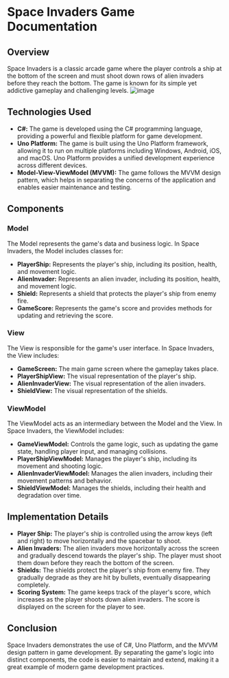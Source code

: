# Space Invaders Game Documentation

## Overview

Space Invaders is a classic arcade game where the player controls a ship at the bottom of the screen and must shoot down rows of alien invaders before they reach the bottom. The game is known for its simple yet addictive gameplay and challenging levels.
![image](https://github.com/DaynorTito/Space-Invaders/assets/107761709/99d37889-7c24-48cd-986d-67fc1d24bd82)


## Technologies Used

- **C#:** The game is developed using the C# programming language, providing a powerful and flexible platform for game development.
- **Uno Platform:** The game is built using the Uno Platform framework, allowing it to run on multiple platforms including Windows, Android, iOS, and macOS. Uno Platform provides a unified development experience across different devices.
- **Model-View-ViewModel (MVVM):** The game follows the MVVM design pattern, which helps in separating the concerns of the application and enables easier maintenance and testing.

## Components

### Model

The Model represents the game's data and business logic. In Space Invaders, the Model includes classes for:

- **PlayerShip:** Represents the player's ship, including its position, health, and movement logic.
- **AlienInvader:** Represents an alien invader, including its position, health, and movement logic.
- **Shield:** Represents a shield that protects the player's ship from enemy fire.
- **GameScore:** Represents the game's score and provides methods for updating and retrieving the score.

### View

The View is responsible for the game's user interface. In Space Invaders, the View includes:

- **GameScreen:** The main game screen where the gameplay takes place.
- **PlayerShipView:** The visual representation of the player's ship.
- **AlienInvaderView:** The visual representation of the alien invaders.
- **ShieldView:** The visual representation of the shields.

### ViewModel

The ViewModel acts as an intermediary between the Model and the View. In Space Invaders, the ViewModel includes:

- **GameViewModel:** Controls the game logic, such as updating the game state, handling player input, and managing collisions.
- **PlayerShipViewModel:** Manages the player's ship, including its movement and shooting logic.
- **AlienInvaderViewModel:** Manages the alien invaders, including their movement patterns and behavior.
- **ShieldViewModel:** Manages the shields, including their health and degradation over time.

## Implementation Details

- **Player Ship:** The player's ship is controlled using the arrow keys (left and right) to move horizontally and the spacebar to shoot.
- **Alien Invaders:** The alien invaders move horizontally across the screen and gradually descend towards the player's ship. The player must shoot them down before they reach the bottom of the screen.
- **Shields:** The shields protect the player's ship from enemy fire. They gradually degrade as they are hit by bullets, eventually disappearing completely.
- **Scoring System:** The game keeps track of the player's score, which increases as the player shoots down alien invaders. The score is displayed on the screen for the player to see.

## Conclusion

Space Invaders demonstrates the use of C#, Uno Platform, and the MVVM design pattern in game development. By separating the game's logic into distinct components, the code is easier to maintain and extend, making it a great example of modern game development practices.

